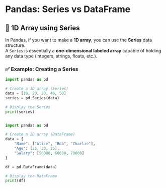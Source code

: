# Pandas: Series vs DataFrame

## 📌 1D Array using Series
In Pandas, if you want to make a **1D array**, you can use the **Series** data structure.  
A `Series` is essentially a **one-dimensional labeled array** capable of holding any data type (integers, strings, floats, etc.).

### ✅ Example: Creating a Series
```python
import pandas as pd

# Create a 1D array (Series)
data = [10, 20, 30, 40, 50]
series = pd.Series(data)

# Display the Series
print(series)


import pandas as pd

# Create a 2D array (DataFrame)
data = {
    "Name": ["Alice", "Bob", "Charlie"],
    "Age": [25, 30, 35],
    "Salary": [50000, 60000, 70000]
}

df = pd.DataFrame(data)

# Display the DataFrame
print(df)
```